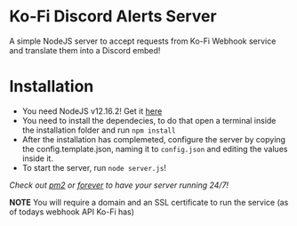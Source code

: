 # Ko-Fi Discord Alerts Server

A simple NodeJS server to accept requests from Ko-Fi Webhook service and translate them into a Discord embed!

# Installation

 - You need NodeJS v12.16.2! Get it [here](https://nodejs.org/en/download/)
 - You need to install the dependecies, to do that open a terminal inside the installation folder and run `npm install`
 - After the installation has complemeted, configure the server by copying the config.template.json, naming it to `config.json` and editing the values inside it.
 - To start the server, run `node server.js`!

 *Check out [pm2](https://www.npmjs.com/package/pm2) or [forever](https://www.npmjs.com/package/forever) to have your server running 24/7!*

 **NOTE** You will require a domain and an SSL certificate to run the service (as of todays webhook API Ko-Fi has)
